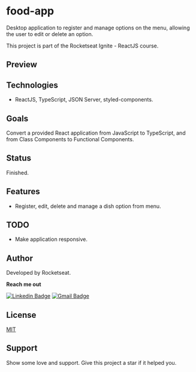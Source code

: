 # food-app

Desktop application to register and manage options on the menu, allowing the user to edit or delete an option.

This project is part of the Rocketseat Ignite - ReactJS course.

## Preview

## Technologies

- ReactJS, TypeScript, JSON Server, styled-components.

## Goals

Convert a provided React application from JavaScript to TypeScript, and from Class Components to Functional Components.

## Status

Finished.

## Features

- Register, edit, delete and manage a dish option from menu.

## TODO

- Make application responsive.

## Author

Developed by Rocketseat.

**Reach me out**

[![Linkedin Badge](https://img.shields.io/badge/-Jennifer-blue?style=flat-square&logo=Linkedin&logoColor=white&link=https://www.linkedin.com/in/jennifermagpantay/)](https://www.linkedin.com/in/jennifermagpantay/) [![Gmail Badge](https://img.shields.io/badge/-jennifer.magpantay@gmail.com-c14438?style=flat-square&logo=Gmail&logoColor=white&link=mailto:jennifer.magpantay@gmail.com)](mailto:jennifer.magpantay@gmail.com)

## License

[MIT](https://choosealicense.com/licenses/mit/)

## Support

Show some love and support. Give this project a star if it helped you.
